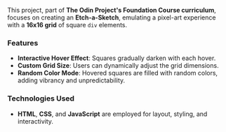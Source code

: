 <p>
  This project, part of <strong>The Odin Project's Foundation Course curriculum</strong>, focuses on creating an <strong>Etch-a-Sketch</strong>, emulating a pixel-art experience with a <strong>16x16 grid</strong> of square <code>div</code> elements.
</p>

<h3>Features</h3>
<ul>
  <li><strong>Interactive Hover Effect</strong>: Squares gradually darken with each hover.</li>
  <li><strong>Custom Grid Size</strong>: Users can dynamically adjust the grid dimensions.</li>
  <li><strong>Random Color Mode</strong>: Hovered squares are filled with random colors, adding vibrancy and unpredictability.</li>
</ul>

<h3>Technologies Used</h3>
<ul>
  <li><strong>HTML</strong>, <strong>CSS</strong>, and <strong>JavaScript</strong> are employed for layout, styling, and interactivity.</li>
</ul>